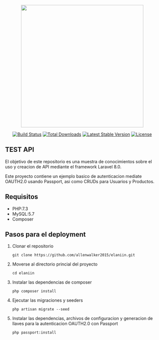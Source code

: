 <p align="center"><a href="https://laravel.com" target="_blank"><img src="https://raw.githubusercontent.com/laravel/art/master/logo-lockup/5%20SVG/2%20CMYK/1%20Full%20Color/laravel-logolockup-cmyk-red.svg" width="400"></a></p>

<p align="center">
<a href="https://travis-ci.org/laravel/framework"><img src="https://travis-ci.org/laravel/framework.svg" alt="Build Status"></a>
<a href="https://packagist.org/packages/laravel/framework"><img src="https://poser.pugx.org/laravel/framework/d/total.svg" alt="Total Downloads"></a>
<a href="https://packagist.org/packages/laravel/framework"><img src="https://poser.pugx.org/laravel/framework/v/stable.svg" alt="Latest Stable Version"></a>
<a href="https://packagist.org/packages/laravel/framework"><img src="https://poser.pugx.org/laravel/framework/license.svg" alt="License"></a>
</p>

## TEST API 
El objetivo de este repositorio es una muestra de conocimientos sobre el uso y creacion de API mediante el framework Laravel 8.0.

Este proyecto contiene un ejemplo basico de autenticacion mediate OAUTH2.0 usando Passport, asi como CRUDs para Usuarios y Productos.
## Requisitos

- PHP:7.3 
- MySQL:5.7
- Composer


## Pasos para el deployment

1.  Clonar el repositorio

    ```git clone https://github.com/allenwalker2015/elaniin.git```

2.  Moverse al directorio princial del proyecto
    
    ```cd elaniin```
    
3.  Instalar las dependencias de composer
    
    ```php composer install```

4.  Ejecutar las migraciones y seeders

    ```php artisan migrate --seed```

5.  Instalar las dependencias, archivos de configuracion y generacion de llaves para la autenticacion OAUTH2.0 con Passport

    ```php passport:install```

